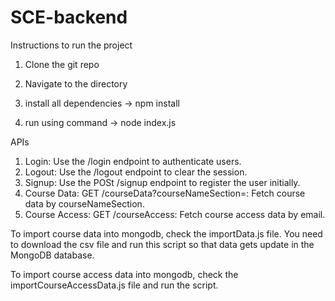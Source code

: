 # SCE-backend

Instructions to run the project

1) Clone the git repo
   
2) Navigate to the directory

3) install all dependencies -> npm install

4) run using command -> node index.js



APIs

1) Login: Use the /login endpoint to authenticate users.
2) Logout: Use the /logout endpoint to clear the session.
3) Signup: Use the POSt /signup endpoint to register the user initially.
4) Course Data: GET /courseData?courseNameSection=<value>: Fetch course data by courseNameSection.
5) Course Access: GET /courseAccess: Fetch course access data by email.


To import course data into mongodb, check the importData.js file. You need to download the csv file and run this script so that data gets update in the MongoDB database.

To import course access data into mongodb, check the importCourseAccessData.js file and run the script.
